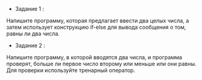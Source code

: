 - Задание 1 :

Напишите программу, которая предлагает ввести два целых числа, а затем использует конструкцию if-else для вывода сообщения о том, равны ли два числа.

- Задание 2 :

Напишите программу, в которой вводятся два числа, и программа проверят, больше ли первое число второму или меньше или они равны. Для проверки используйте тренарный оператор.
